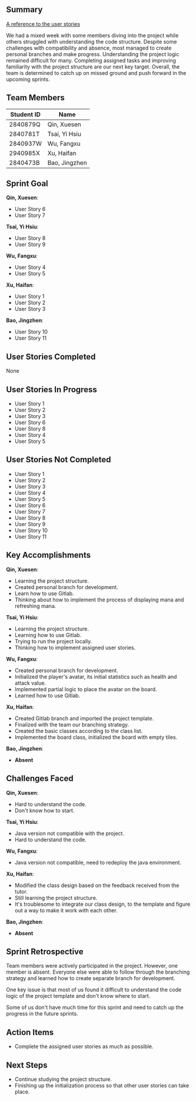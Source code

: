 ## Summary

[A reference to the user stories](docs/User%20Stories.md)

We had a mixed week with some members diving into the project while others struggled with understanding the code structure. Despite some challenges with compatibility and absence, most managed to create personal branches and make progress. Understanding the project logic remained difficult for many. Completing assigned tasks and improving familiarity with the project structure are our next key target. Overall, the team is determined to catch up on missed ground and push forward in the upcoming sprints.

## Team Members

| Student ID | Name          |
| ---------- | ------------- |
| 2840879Q   | Qin, Xuesen   |
| 2840781T   | Tsai, Yi Hsiu |
| 2840937W   | Wu, Fangxu    |
| 2940985X   | Xu, Haifan    |
| 2840473B   | Bao, Jingzhen |

## Sprint Goal

**Qin, Xuesen**:

- User Story 6
- User Story 7

**Tsai, Yi Hsiu**:

- User Story 8
- User Story 9

**Wu, Fangxu**:

- User Story 4
- User Story 5

**Xu, Haifan**:

- User Story 1
- User Story 2
- User Story 3

**Bao, Jingzhen**:

- User Story 10
- User Story 11

## User Stories Completed

None

## User Stories In Progress

- User Story 1
- User Story 2
- User Story 3
- User Story 6
- User Story 8
- User Story 4
- User Story 5

## User Stories Not Completed

- User Story 1
- User Story 2
- User Story 3
- User Story 4
- User Story 5
- User Story 6
- User Story 7
- User Story 8
- User Story 9
- User Story 10
- User Story 11

## Key Accomplishments

**Qin, Xuesen**:

- Learning the project structure.
- Created personal branch for development.
- Learn how to use Gitlab.
- Thinking about how to implement the process of displaying mana and refreshing mana.

**Tsai, Yi Hsiu**:

- Learning the project structure.
- Learning how to use Gitlab.
- Trying to run the project locally.
- Thinking how to implement assigned user stories.

**Wu, Fangxu**:

- Created personal branch for development.
- Initialized the player's avatar, its initial statistics such as health and attack value.
- Implemented partial logic to place the avatar on the board.
- Learned how to use Gitlab.

**Xu, Haifan**:

- Created Gitlab branch and imported the project template.
- Finalized with the team our branching strategy.
- Created the basic classes according to the class list.
- Implemented the board class, initialized the board with empty tiles.

**Bao, Jingzhen**:

- **Absent**

## Challenges Faced

**Qin, Xuesen**:

- Hard to understand the code.
- Don't know how to start.

**Tsai, Yi Hsiu**:

- Java version not compatible with the project.
- Hard to understand the code.

**Wu, Fangxu**:

- Java version not compatible, need to redeploy the java environment.

**Xu, Haifan**:

- Modified the class design based on the feedback received from the tutor.
- Still learning the project structure.
- It's troublesome to integrate our class design, to the template and figure out a way to make it work with each other.

**Bao, Jingzhen**:

- **Absent**

## Sprint Retrospective

Team members were actively participated in the project. However, one member is absent. Everyone else were able to follow through the branching strategy and learned how to create separate branch for development.

One key issue is that most of us found it difficult to understand the code logic of the project template and don't know where to start.

Some of us don't have much time for this sprint and need to catch up the progress in the future sprints.

## Action Items

- Complete the assigned user stories as much as possible.

## Next Steps

- Continue studying the project structure.
- Finishing up the initialization process so that other user stories can take place.
